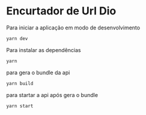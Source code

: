 # Encurtador de Url Dio


Para iniciar a aplicação em modo de desenvolvimento 

```bash
yarn dev
```

Para instalar as dependências  

```bash
yarn
```

para gera o bundle da api 

```bash
yarn build
```

para startar a api após gera o bundle

```bash
yarn start
```